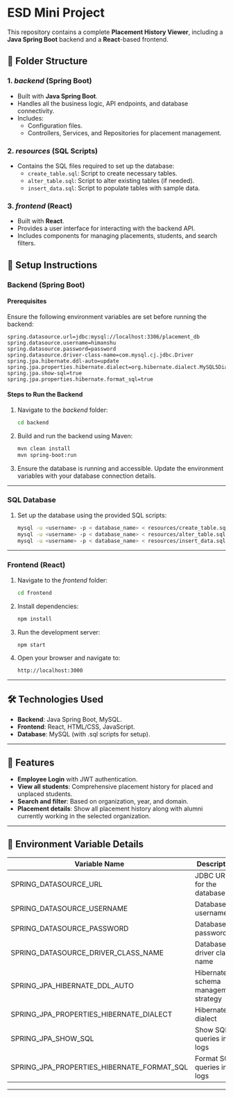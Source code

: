 # ESD Mini Project

This repository contains a complete **Placement History Viewer**, including a **Java Spring Boot** backend and a **React**-based frontend.

## 📂 Folder Structure

### 1. *backend* (Spring Boot)
- Built with **Java Spring Boot**.
- Handles all the business logic, API endpoints, and database connectivity.
- Includes:
  - Configuration files.
  - Controllers, Services, and Repositories for placement management.

### 2. *resources* (SQL Scripts)
- Contains the SQL files required to set up the database:
  - `create_table.sql`: Script to create necessary tables.
  - `alter_table.sql`: Script to alter existing tables (if needed).
  - `insert_data.sql`: Script to populate tables with sample data.

### 3. *frontend* (React)
- Built with **React**.
- Provides a user interface for interacting with the backend API.
- Includes components for managing placements, students, and search filters.

## 🚀 Setup Instructions

### Backend (Spring Boot)

#### Prerequisites
Ensure the following environment variables are set before running the backend:

```properties
spring.datasource.url=jdbc:mysql://localhost:3306/placement_db
spring.datasource.username=himanshu
spring.datasource.password=password
spring.datasource.driver-class-name=com.mysql.cj.jdbc.Driver
spring.jpa.hibernate.ddl-auto=update
spring.jpa.properties.hibernate.dialect=org.hibernate.dialect.MySQL5Dialect
spring.jpa.show-sql=true
spring.jpa.properties.hibernate.format_sql=true
```

#### Steps to Run the Backend
1. Navigate to the *backend* folder:
   ```bash
   cd backend
   ```

2. Build and run the backend using Maven:
   ```bash
   mvn clean install
   mvn spring-boot:run
   ```

3. Ensure the database is running and accessible. Update the environment variables with your database connection details.

---

### SQL Database
1. Set up the database using the provided SQL scripts:
   ```bash
   mysql -u <username> -p < database_name> < resources/create_table.sql
   mysql -u <username> -p < database_name> < resources/alter_table.sql
   mysql -u <username> -p < database_name> < resources/insert_data.sql
   ```

---

### Frontend (React)
1. Navigate to the *frontend* folder:
   ```bash
   cd frontend
   ```

2. Install dependencies:
   ```bash
   npm install
   ```

3. Run the development server:
   ```bash
   npm start
   ```

4. Open your browser and navigate to:
   ```
   http://localhost:3000
   ```

---

## 🛠️ Technologies Used
- **Backend**: Java Spring Boot, MySQL.
- **Frontend**: React, HTML/CSS, JavaScript.
- **Database**: MySQL (with .sql scripts for setup).

---

## 📌 Features
- **Employee Login** with JWT authentication.
- **View all students**: Comprehensive placement history for placed and unplaced students.
- **Search and filter**: Based on organization, year, and domain.
- **Placement details**: Show all placement history along with alumni currently working in the selected organization.

---

## 📄 Environment Variable Details

| Variable Name                          | Description                           | Default Value                |
|----------------------------------------|---------------------------------------|------------------------------|
| SPRING_DATASOURCE_URL                | JDBC URL for the database             | jdbc:mysql://localhost:3306/placement_db |
| SPRING_DATASOURCE_USERNAME           | Database username                     | himanshu               |
| SPRING_DATASOURCE_PASSWORD           | Database password                     | password             |
| SPRING_DATASOURCE_DRIVER_CLASS_NAME  | Database driver class name            | com.mysql.cj.jdbc.Driver |
| SPRING_JPA_HIBERNATE_DDL_AUTO        | Hibernate schema management strategy  | update                    |
| SPRING_JPA_PROPERTIES_HIBERNATE_DIALECT | Hibernate dialect                   | org.hibernate.dialect.MySQL5Dialect |
| SPRING_JPA_SHOW_SQL                  | Show SQL queries in logs              | true                      |
| SPRING_JPA_PROPERTIES_HIBERNATE_FORMAT_SQL | Format SQL queries in logs        | true                      |

---
